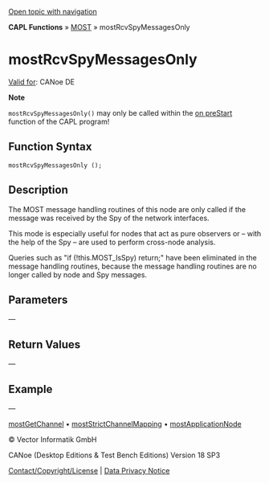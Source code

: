 [Open topic with navigation](../../../../../CANoeDEFamily.htm#Topics/CAPLFunctions/MOST/Functions/CAPLfunctionMOSTRCVSpyMessagesOnly.md)

**CAPL Functions** » [MOST](../CAPLfunctionsMOSTOverview.md) » mostRcvSpyMessagesOnly

# mostRcvSpyMessagesOnly

[Valid for](../../../Shared/FeatureAvailability.md): CANoe DE

**Note**

`mostRcvSpyMessagesOnly()` may only be called within the [on preStart](../../Other/EventProcedures/CAPLfunctionsEventproceduresMeasurementSystem.md) function of the CAPL program!

## Function Syntax

`mostRcvSpyMessagesOnly ();`

## Description

The MOST message handling routines of this node are only called if the message was received by the Spy of the network interfaces.

This mode is especially useful for nodes that act as pure observers or – with the help of the Spy – are used to perform cross-node analysis.

Queries such as "if (!this.MOST_IsSpy) return;" have been eliminated in the message handling routines, because the message handling routines are no longer called by node and Spy messages.

## Parameters

—

## Return Values

—

## Example

—

[mostGetChannel](CAPLfunctionMOSTGetChannel.md) • [mostStrictChannelMapping](CAPLfunctionMOSTStrictChannelMapping.md) • [mostApplicationNode](CAPLfunctionMOSTApplicationNode.md)

© Vector Informatik GmbH

CANoe (Desktop Editions & Test Bench Editions) Version 18 SP3

[Contact/Copyright/License](../../../Shared/ContactCopyrightLicense.md) | [Data Privacy Notice](https://www.vector.com/int/en/company/get-info/privacy-policy/)
